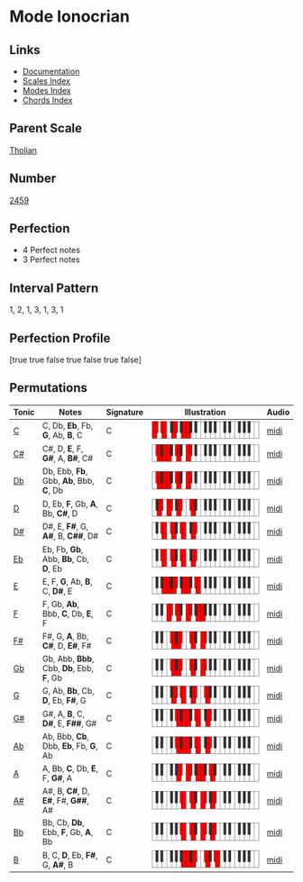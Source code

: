 # Mode Ionocrian

## Links

- [Documentation](index.md)
- [Scales Index](Scales.md)
- [Modes Index](Modes.md)
- [Chords Index](Chords.md)

## Parent Scale

[Tholian](ScaleTholian.md)

## Number

[2459](https://ianring.com/musictheory/scales/2459)

## Perfection

- 4 Perfect notes
- 3 Perfect notes

## Interval Pattern

1, 2, 1, 3, 1, 3, 1

## Perfection Profile

[true true false true false true false]

## Permutations

| Tonic | Notes | Signature | Illustration | Audio |
|-------|-------|-----------|--------------|-------|
| [C](ModeCNaturalIonocrian.md) | C, Db, **Eb**, Fb, **G**, Ab, **B**, C | C | ![CNaturalIonocrian](ModeCNaturalIonocrian.png) | [midi](https://github.com/edipermadi/music/blob/main/docs/ModeCNaturalIonocrian.mid?raw=true) |
| [C#](ModeCSharpIonocrian.md) | C#, D, **E**, F, **G#**, A, **B#**, C# | C | ![CSharpIonocrian](ModeCSharpIonocrian.png) | [midi](https://github.com/edipermadi/music/blob/main/docs/ModeCSharpIonocrian.mid?raw=true) |
| [Db](ModeDFlatIonocrian.md) | Db, Ebb, **Fb**, Gbb, **Ab**, Bbb, **C**, Db | C | ![DFlatIonocrian](ModeDFlatIonocrian.png) | [midi](https://github.com/edipermadi/music/blob/main/docs/ModeDFlatIonocrian.mid?raw=true) |
| [D](ModeDNaturalIonocrian.md) | D, Eb, **F**, Gb, **A**, Bb, **C#**, D | C | ![DNaturalIonocrian](ModeDNaturalIonocrian.png) | [midi](https://github.com/edipermadi/music/blob/main/docs/ModeDNaturalIonocrian.mid?raw=true) |
| [D#](ModeDSharpIonocrian.md) | D#, E, **F#**, G, **A#**, B, **C##**, D# | C | ![DSharpIonocrian](ModeDSharpIonocrian.png) | [midi](https://github.com/edipermadi/music/blob/main/docs/ModeDSharpIonocrian.mid?raw=true) |
| [Eb](ModeEFlatIonocrian.md) | Eb, Fb, **Gb**, Abb, **Bb**, Cb, **D**, Eb | C | ![EFlatIonocrian](ModeEFlatIonocrian.png) | [midi](https://github.com/edipermadi/music/blob/main/docs/ModeEFlatIonocrian.mid?raw=true) |
| [E](ModeENaturalIonocrian.md) | E, F, **G**, Ab, **B**, C, **D#**, E | C | ![ENaturalIonocrian](ModeENaturalIonocrian.png) | [midi](https://github.com/edipermadi/music/blob/main/docs/ModeENaturalIonocrian.mid?raw=true) |
| [F](ModeFNaturalIonocrian.md) | F, Gb, **Ab**, Bbb, **C**, Db, **E**, F | C | ![FNaturalIonocrian](ModeFNaturalIonocrian.png) | [midi](https://github.com/edipermadi/music/blob/main/docs/ModeFNaturalIonocrian.mid?raw=true) |
| [F#](ModeFSharpIonocrian.md) | F#, G, **A**, Bb, **C#**, D, **E#**, F# | C | ![FSharpIonocrian](ModeFSharpIonocrian.png) | [midi](https://github.com/edipermadi/music/blob/main/docs/ModeFSharpIonocrian.mid?raw=true) |
| [Gb](ModeGFlatIonocrian.md) | Gb, Abb, **Bbb**, Cbb, **Db**, Ebb, **F**, Gb | C | ![GFlatIonocrian](ModeGFlatIonocrian.png) | [midi](https://github.com/edipermadi/music/blob/main/docs/ModeGFlatIonocrian.mid?raw=true) |
| [G](ModeGNaturalIonocrian.md) | G, Ab, **Bb**, Cb, **D**, Eb, **F#**, G | C | ![GNaturalIonocrian](ModeGNaturalIonocrian.png) | [midi](https://github.com/edipermadi/music/blob/main/docs/ModeGNaturalIonocrian.mid?raw=true) |
| [G#](ModeGSharpIonocrian.md) | G#, A, **B**, C, **D#**, E, **F##**, G# | C | ![GSharpIonocrian](ModeGSharpIonocrian.png) | [midi](https://github.com/edipermadi/music/blob/main/docs/ModeGSharpIonocrian.mid?raw=true) |
| [Ab](ModeAFlatIonocrian.md) | Ab, Bbb, **Cb**, Dbb, **Eb**, Fb, **G**, Ab | C | ![AFlatIonocrian](ModeAFlatIonocrian.png) | [midi](https://github.com/edipermadi/music/blob/main/docs/ModeAFlatIonocrian.mid?raw=true) |
| [A](ModeANaturalIonocrian.md) | A, Bb, **C**, Db, **E**, F, **G#**, A | C | ![ANaturalIonocrian](ModeANaturalIonocrian.png) | [midi](https://github.com/edipermadi/music/blob/main/docs/ModeANaturalIonocrian.mid?raw=true) |
| [A#](ModeASharpIonocrian.md) | A#, B, **C#**, D, **E#**, F#, **G##**, A# | C | ![ASharpIonocrian](ModeASharpIonocrian.png) | [midi](https://github.com/edipermadi/music/blob/main/docs/ModeASharpIonocrian.mid?raw=true) |
| [Bb](ModeBFlatIonocrian.md) | Bb, Cb, **Db**, Ebb, **F**, Gb, **A**, Bb | C | ![BFlatIonocrian](ModeBFlatIonocrian.png) | [midi](https://github.com/edipermadi/music/blob/main/docs/ModeBFlatIonocrian.mid?raw=true) |
| [B](ModeBNaturalIonocrian.md) | B, C, **D**, Eb, **F#**, G, **A#**, B | C | ![BNaturalIonocrian](ModeBNaturalIonocrian.png) | [midi](https://github.com/edipermadi/music/blob/main/docs/ModeBNaturalIonocrian.mid?raw=true) |
